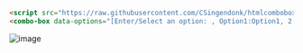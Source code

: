 ```html
<script src="https://raw.githubusercontent.com/CSingendonk/htmlcombobox/refs/heads/main/combobox.js"></script>
<combo-box data-options="[Enter/Select an option: , Option1:Option1, 2:'Option 2',Option 3:3]" data-placeholder="" data-value="Enter/Select an option"></combo-box>
```
![image](https://github.com/user-attachments/assets/723728de-e9c6-4426-9e02-aeb18cf8923e)
